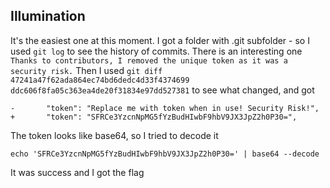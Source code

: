 ## Illumination

It's the easiest one at this moment. I got a folder with .git subfolder - so I used ```git log``` to see the history of commits. There is an interesting one  ```Thanks to contributors, I removed the unique token as it was a security risk.```
Then I used ```git diff 47241a47f62ada864ec74bd6dedc4d33f4374699 ddc606f8fa05c363ea4de20f31834e97dd527381``` to see what changed, and got
```
-       "token": "Replace me with token when in use! Security Risk!",
+       "token": "SFRCe3YzcnNpMG5fYzBudHIwbF9hbV9JX3JpZ2h0P30=",
```

The token looks like base64, so I tried to decode it 
```
echo 'SFRCe3YzcnNpMG5fYzBudHIwbF9hbV9JX3JpZ2h0P30=' | base64 --decode
```
It was success and I got the flag